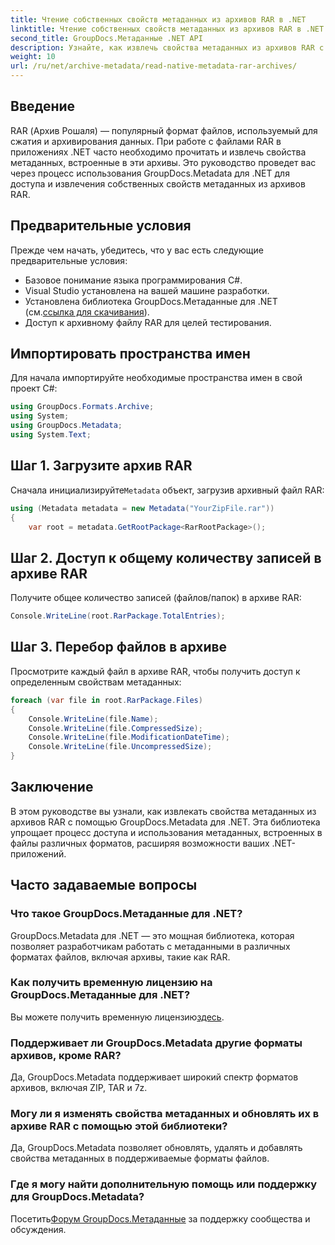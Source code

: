 ```yaml
---
title: Чтение собственных свойств метаданных из архивов RAR в .NET
linktitle: Чтение собственных свойств метаданных из архивов RAR в .NET
second_title: GroupDocs.Метаданные .NET API
description: Узнайте, как извлечь свойства метаданных из архивов RAR с помощью GroupDocs.Metadata for .NET на C#. Изучите детали файла без особых усилий.
weight: 10
url: /ru/net/archive-metadata/read-native-metadata-rar-archives/
---
```

## Введение
RAR (Архив Рошаля) — популярный формат файлов, используемый для сжатия и архивирования данных. При работе с файлами RAR в приложениях .NET часто необходимо прочитать и извлечь свойства метаданных, встроенные в эти архивы. Это руководство проведет вас через процесс использования GroupDocs.Metadata для .NET для доступа и извлечения собственных свойств метаданных из архивов RAR.
## Предварительные условия

Прежде чем начать, убедитесь, что у вас есть следующие предварительные условия:
- Базовое понимание языка программирования C#.
- Visual Studio установлена на вашей машине разработки.
-  Установлена библиотека GroupDocs.Метаданные для .NET (см.[ссылка для скачивания](https://releases.groupdocs.com/metadata/net/)).
- Доступ к архивному файлу RAR для целей тестирования.

## Импортировать пространства имен
Для начала импортируйте необходимые пространства имен в свой проект C#:
```csharp
using GroupDocs.Formats.Archive;
using System;
using GroupDocs.Metadata;
using System.Text;
```

## Шаг 1. Загрузите архив RAR
 Сначала инициализируйте`Metadata` объект, загрузив архивный файл RAR:
```csharp
using (Metadata metadata = new Metadata("YourZipFile.rar"))
{
    var root = metadata.GetRootPackage<RarRootPackage>();
```
## Шаг 2. Доступ к общему количеству записей в архиве RAR
Получите общее количество записей (файлов/папок) в архиве RAR:
```csharp
Console.WriteLine(root.RarPackage.TotalEntries);
```
## Шаг 3. Перебор файлов в архиве
Просмотрите каждый файл в архиве RAR, чтобы получить доступ к определенным свойствам метаданных:
```csharp
foreach (var file in root.RarPackage.Files)
{
    Console.WriteLine(file.Name);
    Console.WriteLine(file.CompressedSize);
    Console.WriteLine(file.ModificationDateTime);
    Console.WriteLine(file.UncompressedSize);
}
```

## Заключение
В этом руководстве вы узнали, как извлекать свойства метаданных из архивов RAR с помощью GroupDocs.Metadata для .NET. Эта библиотека упрощает процесс доступа и использования метаданных, встроенных в файлы различных форматов, расширяя возможности ваших .NET-приложений.

## Часто задаваемые вопросы
### Что такое GroupDocs.Метаданные для .NET?
GroupDocs.Metadata для .NET — это мощная библиотека, которая позволяет разработчикам работать с метаданными в различных форматах файлов, включая архивы, такие как RAR.
### Как получить временную лицензию на GroupDocs.Метаданные для .NET?
 Вы можете получить временную лицензию[здесь](https://purchase.groupdocs.com/temporary-license/).
### Поддерживает ли GroupDocs.Metadata другие форматы архивов, кроме RAR?
Да, GroupDocs.Metadata поддерживает широкий спектр форматов архивов, включая ZIP, TAR и 7z.
### Могу ли я изменять свойства метаданных и обновлять их в архиве RAR с помощью этой библиотеки?
Да, GroupDocs.Metadata позволяет обновлять, удалять и добавлять свойства метаданных в поддерживаемые форматы файлов.
### Где я могу найти дополнительную помощь или поддержку для GroupDocs.Metadata?
 Посетить[Форум GroupDocs.Метаданные](https://forum.groupdocs.com/c/metadata/14) за поддержку сообщества и обсуждения.